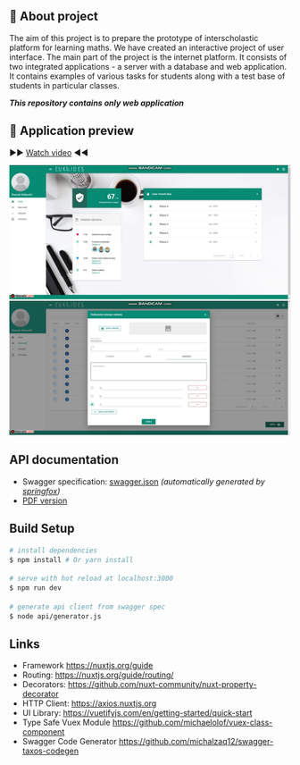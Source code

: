 
## 📝 About project

The aim of this project is to prepare the prototype of interscholastic platform for learning
maths. We have created an interactive project of user interface. The main
part of the project is the internet platform. It consists of two integrated applications - a
server with a database and web application. It contains examples of various tasks for
students along with a test base of students in particular classes.

**_This repository contains only web application_**


## 👀 Application preview 

▶️▶️ [Watch video](https://vimeo.com/646578194) ◀️◀️ 

![](screenshots/dashboard.jpg)
![](screenshots/new_homework.jpg)

## API documentation

* Swagger specification: [swagger.json](./api/swagger.json) *(automatically generated by [springfox](https://github.com/springfox/springfox))*
* [PDF version](./api/euklides-api-doc.pdf)


## Build Setup

``` bash
# install dependencies
$ npm install # Or yarn install

# serve with hot reload at localhost:3000
$ npm run dev

# generate api client from swagger spec 
$ node api/generator.js
```

## Links

- Framework https://nuxtjs.org/guide
- Routing: https://nuxtjs.org/guide/routing/
- Decorators: https://github.com/nuxt-community/nuxt-property-decorator
- HTTP Client: https://axios.nuxtjs.org
- UI Library: https://vuetifyjs.com/en/getting-started/quick-start
- Type Safe Vuex Module https://github.com/michaelolof/vuex-class-component
- Swagger Code Generator https://github.com/michalzaq12/swagger-taxos-codegen
